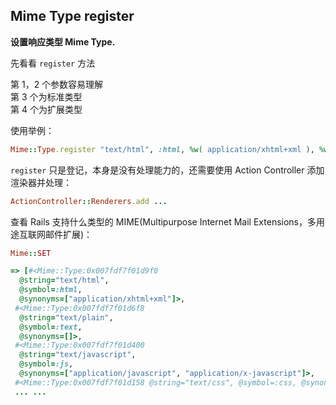 ## Mime Type register

**设置响应类型 Mime Type.**

先看看 `register` 方法

第 1，2 个参数容易理解<br>
第 3 个为标准类型<br>
第 4 个为扩展类型<br>

使用举例：

```ruby
Mime::Type.register "text/html", :html, %w( application/xhtml+xml ), %w( xhtml )
```

`register` 只是登记，本身是没有处理能力的，还需要使用 Action Controller 添加渲染器并处理：

```ruby
ActionController::Renderers.add ...
```

查看 Rails 支持什么类型的 MIME(Multipurpose Internet Mail Extensions，多用途互联网邮件扩展)：

```ruby
Mime::SET

=> [#<Mime::Type:0x007fdf7f01d9f0
  @string="text/html",
  @symbol=:html,
  @synonyms=["application/xhtml+xml"]>,
 #<Mime::Type:0x007fdf7f01d6f8
  @string="text/plain",
  @symbol=:text,
  @synonyms=[]>,
 #<Mime::Type:0x007fdf7f01d400
  @string="text/javascript",
  @symbol=:js,
  @synonyms=["application/javascript", "application/x-javascript"]>,
 #<Mime::Type:0x007fdf7f01d158 @string="text/css", @symbol=:css, @synonyms=[]>,
 ... ...
```

